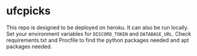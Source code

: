 # ufcpicks

This repo is designed to be deployed on heroku. It can also be run locally. Set your environment variables for `DISCORD_TOKEN` and `DATABASE_URL`. Check requirements.txt and Procfile to find the python packages needed and apt packages needed.
